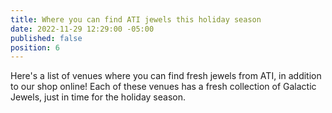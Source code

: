 ```yaml
---
title: Where you can find ATI jewels this holiday season
date: 2022-11-29 12:29:00 -05:00
published: false
position: 6
---
```


Here's a list of venues where you can find fresh jewels from ATI, in addition to our shop online! Each of these venues has a fresh collection of Galactic Jewels, just in time for the holiday season. 


